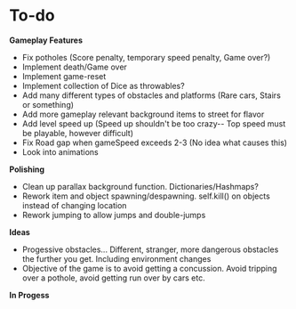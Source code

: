 # To-do
**Gameplay Features**
- Fix potholes (Score penalty, temporary speed penalty, Game over?)
- Implement death/Game over
- Implement game-reset
- Implement collection of Dice as throwables?
- Add many different types of obstacles and platforms (Rare cars, Stairs or something)
- Add more gameplay relevant background items to street for flavor
- Add level speed up (Speed up shouldn't be too crazy-- Top speed must be playable, however difficult)
- Fix Road gap when gameSpeed exceeds 2-3 (No idea what causes this)
- Look into animations

**Polishing**
- Clean up parallax background function. Dictionaries/Hashmaps?
- Rework item and object spawning/despawning. self.kill() on objects instead of changing location
- Rework jumping to allow jumps and double-jumps


**Ideas**
- Progessive obstacles... Different, stranger, more dangerous obstacles the further you get. Including environment changes
- Objective of the game is to avoid getting a concussion. Avoid tripping over a pothole, avoid getting run over by cars etc.


**In Progess**